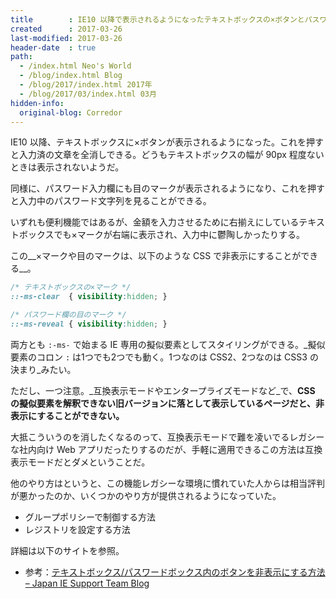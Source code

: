 ```yaml
---
title        : IE10 以降で表示されるようになったテキストボックスの×ボタンとパスワードの目ボタンを非表示にする CSS
created      : 2017-03-26
last-modified: 2017-03-26
header-date  : true
path:
  - /index.html Neo's World
  - /blog/index.html Blog
  - /blog/2017/index.html 2017年
  - /blog/2017/03/index.html 03月
hidden-info:
  original-blog: Corredor
---
```


IE10 以降、テキストボックスに×ボタンが表示されるようになった。これを押すと入力済の文章を全消しできる。どうもテキストボックスの幅が 90px 程度ないときは表示されないようだ。

同様に、パスワード入力欄にも目のマークが表示されるようになり、これを押すと入力中のパスワード文字列を見ることができる。

いずれも便利機能ではあるが、金額を入力させるために右揃えにしているテキストボックスでも×マークが右端に表示され、入力中に鬱陶しかったりする。

この__×マークや目のマークは、以下のような CSS で非表示にすることができる__。

```css
/* テキストボックスの×マーク */
::-ms-clear  { visibility:hidden; }

/* パスワード欄の目のマーク */
::-ms-reveal { visibility:hidden; }
```

両方とも `:-ms-` で始まる IE 専用の擬似要素としてスタイリングができる。_擬似要素のコロン `:` は1つでも2つでも動く。1つなのは CSS2、2つなのは CSS3 の決まり_みたい。

ただし、一つ注意。_互換表示モードやエンタープライズモードなど_で、__CSS の擬似要素を解釈できない旧バージョンに落として表示しているページだと、非表示にすることができない。__

大抵こういうのを消したくなるのって、互換表示モードで難を凌いでるレガシーな社内向け Web アプリだったりするのだが、手軽に適用できるこの方法は互換表示モードだとダメということだ。

他のやり方はというと、この機能レガシーな環境に慣れていた人からは相当評判が悪かったのか、いくつかのやり方が提供されるようになっていた。

- グループポリシーで制御する方法
- レジストリを設定する方法

詳細は以下のサイトを参照。

- 参考：[テキストボックス/パスワードボックス内のボタンを非表示にする方法 – Japan IE Support Team Blog](https://blogs.technet.microsoft.com/jpieblog/2015/08/13/34920/)
